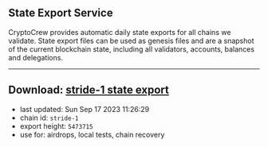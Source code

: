 ## State Export Service
CryptoCrew provides automatic daily state exports for all chains we validate. State export files can be used as genesis files and are a snapshot of the current blockchain state, including all validators, accounts, balances and delegations.

---
**Download: [stride-1 state export](https://dl.ccvalidators.com/SERVICE/stride/stride-1_export_5473715.json)**
---

- last updated: Sun Sep 17 2023 11:26:29
- chain id: `stride-1`
- export height: `5473715`
- use for: airdrops, local tests, chain recovery
